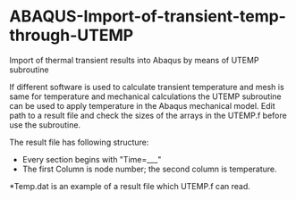 # ABAQUS-Import-of-transient-temp-through-UTEMP
Import of thermal transient results into Abaqus by means of UTEMP subroutine

If different software is used to calculate transient temperature and mesh is same for temperature and mechanical calculations the UTEMP subroutine can be used to apply temperature in the Abaqus mechanical model.
Edit path to a result file and check the sizes of the arrays in the UTEMP.f before use the subroutine.

The result file has following structure:
- Every section begins with "Time=___"
- The first Column is node number; the second column is temperature. 

*Temp.dat is an example of a result file which UTEMP.f can read.

